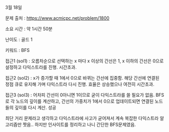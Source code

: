 3월 18일

문제 출처 : https://www.acmicpc.net/problem/1800

소요 시간 : 약 1시간 50분

난이도 : 골드 1

키워드 : BFS

접근1 (sol1) : 
오름차순으로 선택하는 x 마다 x 이상의 간선은 1, x 이하의 간선은 0으로 설정하고 다익스트라를 진행. 시간초과.

접근2 (sol2) :
x가 증가할 때 1에서 0으로 바뀌는 간선에 집중함. 해당 간선에 연결된 정점 큐로 유지해 가며 다익스트라 다시 진행. 효율은 상승했으나 여전히 시간초과.

접근3 (sol3) :
어차피 간선이 0아니면 1이므로 굳이 다익스트라를 쓸 필요가 없음. BFS로 각 노드의 깊이를 계산하고, 간선의 가중치가 1에서 0으로 업데이트되면 연결된 노드들의 깊이를 다시 계산. 성공

최단 거리 문제라고 생각하고 다익스트라에 사고가 굳어져서 계속 복잡한 다익스트라 알고리즘만 짯음.. 하지만 인사이트를 정리하고 나니 간단한 BFS문제였음.